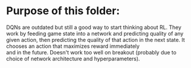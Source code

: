 # Purpose of this folder:

DQNs are outdated but still a good way to start thinking about RL. 
They work by feeding game state into a network and predicting quality
of any given action, then predicting the quality of that action
in the next state. It chooses an action that maximizes reward immediately  
and in the future. Doesn't work too well on breakout (probably due to choice of
network architecture and hyperparameters).
